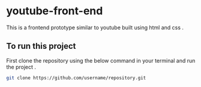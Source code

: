# youtube-front-end
This is a frontend prototype similar to youtube built using html and css . 

## To run this project 
First clone the repository using the below command in your terminal and run the project . 
```bash
git clone https://github.com/username/repository.git


